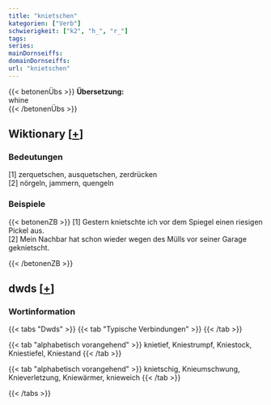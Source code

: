 ```yaml
---
title: "knietschen"
kategorien: ["Verb"]
schwierigkeit: ["k2", "h_", "r_"]
tags:
series:
mainDornseiffs:
domainDornseiffs:
url: "knietschen"
---
```


{{< betonenÜbs >}}
**Übersetzung:**  
whine  
{{< /betonenÜbs >}}

## Wiktionary [[+](https://de.wiktionary.org/wiki/knietschen)]

### Bedeutungen
[1] zerquetschen, ausquetschen, zerdrücken  
[2] nörgeln, jammern, quengeln  

### Beispiele
{{< betonenZB >}}
[1] Gestern knietschte ich vor dem Spiegel einen riesigen Pickel aus.  
[2] Mein Nachbar hat schon wieder wegen des Mülls vor seiner Garage geknietscht.  

{{< /betonenZB >}}


## dwds [[+](https://www.dwds.de/wb/knietschen)]

### Wortinformation
{{< tabs "Dwds" >}}
{{< tab "Typische Verbindungen" >}}
{{< /tab >}}

{{< tab "alphabetisch vorangehend" >}}
knietief, Kniestrumpf, Kniestock, Kniestiefel, Kniestand
{{< /tab >}}

{{< tab "alphabetisch vorangehend" >}}
knietschig, Knieumschwung, Knieverletzung, Kniewärmer, knieweich
{{< /tab >}}

{{< /tabs >}}

